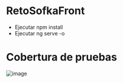 # RetoSofkaFront
 
- Ejecutar npm install
- Ejecutar ng serve -o

# Cobertura de pruebas
 
![image](https://github.com/edsma/RetoSofkaFront/assets/31082188/78864ce4-5985-48f0-822b-2cb257694228)
 
